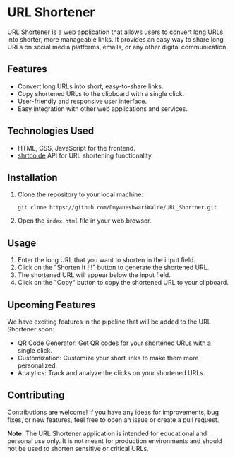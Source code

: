 # URL Shortener
URL Shortener is a web application that allows users to convert long URLs into shorter, more manageable links. It provides an easy way to share long URLs on social media platforms, emails, or any other digital communication.

## Features

- Convert long URLs into short, easy-to-share links.
- Copy shortened URLs to the clipboard with a single click.
- User-friendly and responsive user interface.
- Easy integration with other web applications and services.

## Technologies Used

- HTML, CSS, JavaScript for the frontend.
- [shrtco.de](https://shrtco.de/) API for URL shortening functionality.

## Installation

1. Clone the repository to your local machine:

   ```
   git clone https://github.com/DnyaneshwariWalde/URL_Shortner.git
   
   ```

2. Open the `index.html` file in your web browser.

## Usage

1. Enter the long URL that you want to shorten in the input field.
2. Click on the "Shorten It !!!" button to generate the shortened URL.
3. The shortened URL will appear below the input field.
4. Click on the "Copy" button to copy the shortened URL to your clipboard.

## Upcoming Features

We have exciting features in the pipeline that will be added to the URL Shortener soon:

- QR Code Generator: Get QR codes for your shortened URLs with a single click.
- Customization: Customize your short links to make them more personalized.
- Analytics: Track and analyze the clicks on your shortened URLs.

## Contributing

Contributions are welcome! If you have any ideas for improvements, bug fixes, or new features, feel free to open an issue or create a pull request.

**Note:** The URL Shortener application is intended for educational and personal use only. It is not meant for production environments and should not be used to shorten sensitive or critical URLs.
